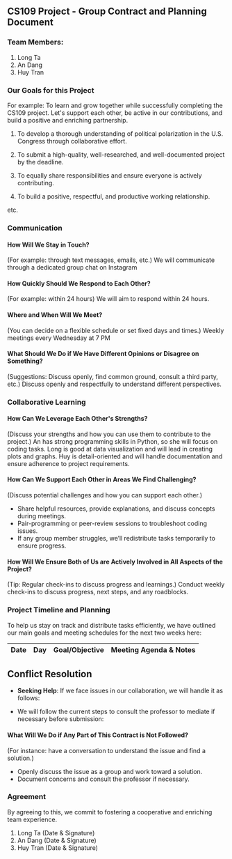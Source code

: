 ## CS109 Project - Group Contract and Planning Document

### Team Members:
1. Long Ta
2. An Dang
3. Huy Tran
### Our Goals for this Project
For example: To learn and grow together while successfully completing the CS109 project. Let's support each other, be active in our contributions, and build a positive and enriching partnership.

1. To develop a thorough understanding of political polarization in the U.S. Congress through collaborative effort.

2. To submit a high-quality, well-researched, and well-documented project by the deadline.

3. To equally share responsibilities and ensure everyone is actively contributing.

4. To build a positive, respectful, and productive working relationship.

etc.

### Communication 

#### How Will We Stay in Touch?
(For example: through text messages, emails, etc.)
We will communicate through a dedicated group chat on Instagram

#### How Quickly Should We Respond to Each Other?
(For example: within 24 hours)
We will aim to respond within 24 hours.

#### Where and When Will We Meet?
(You can decide on a flexible schedule or set fixed days and times.)
Weekly meetings every Wednesday at 7 PM

#### What Should We Do if We Have Different Opinions or Disagree on Something?
(Suggestions: Discuss openly, find common ground, consult a third party, etc.)
Discuss openly and respectfully to understand different perspectives.

### Collaborative Learning

#### How Can We Leverage Each Other's Strengths?
(Discuss your strengths and how you can use them to contribute to the project.)
An has strong programming skills in Python, so she will focus on coding tasks.
Long is good at data visualization and will lead in creating plots and graphs.
Huy is detail-oriented and will handle documentation and ensure adherence to project requirements.


#### How Can We Support Each Other in Areas We Find Challenging?
(Discuss potential challenges and how you can support each other.)
- Share helpful resources, provide explanations, and discuss concepts during meetings.
- Pair-programming or peer-review sessions to troubleshoot coding issues.
- If any group member struggles, we’ll redistribute tasks temporarily to ensure progress.


#### How Will We Ensure Both of Us are Actively Involved in All Aspects of the Project?
(Tip: Regular check-ins to discuss progress and learnings.)
Conduct weekly check-ins to discuss progress, next steps, and any roadblocks.



### Project Timeline and Planning

To help us stay on track and distribute tasks efficiently, we have outlined our main goals and meeting schedules for the next two weeks here:

| Date       | Day       | Goal/Objective            | Meeting Agenda & Notes               |
|------------|-----------|---------------------------|--------------------------------------|



## Conflict Resolution
- **Seeking Help**: If we face issues in our collaboration, we will handle it as follows:


- We will follow the current steps to consult the professor to mediate if necessary before submission:

#### What Will We Do if Any Part of This Contract is Not Followed?
(For instance: have a conversation to understand the issue and find a solution.)
- Openly discuss the issue as a group and work toward a solution.
- Document concerns and consult the professor if necessary.

### Agreement

By agreeing to this, we commit to fostering a cooperative and enriching team experience.

1. Long Ta (Date & Signature)
2. An Dang (Date & Signature)
3. Huy Tran (Date & Signature)
